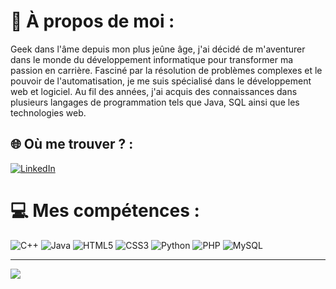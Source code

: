 # 💫 À propos de moi :
Geek dans l'âme depuis mon plus jeûne âge, j'ai décidé de m'aventurer dans le monde du développement informatique pour transformer ma passion en carrière. Fasciné par la résolution de problèmes complexes et le pouvoir de l'automatisation, je me suis spécialisé dans le développement web et logiciel. Au fil des années, j'ai acquis des connaissances dans plusieurs langages de programmation tels que Java, SQL ainsi que les technologies web.


## 🌐 Où me trouver ? :
[![LinkedIn](https://img.shields.io/badge/LinkedIn-%230077B5.svg?logo=linkedin&logoColor=white)](https://linkedin.com/in/rayan-bendjeddou-08667924b) 

# 💻 Mes compétences :
![C++](https://img.shields.io/badge/c++-%2300599C.svg?style=for-the-badge&logo=c%2B%2B&logoColor=white) ![Java](https://img.shields.io/badge/java-%23ED8B00.svg?style=for-the-badge&logo=openjdk&logoColor=white) ![HTML5](https://img.shields.io/badge/html5-%23E34F26.svg?style=for-the-badge&logo=html5&logoColor=white) ![CSS3](https://img.shields.io/badge/css3-%231572B6.svg?style=for-the-badge&logo=css3&logoColor=white) ![Python](https://img.shields.io/badge/python-3670A0?style=for-the-badge&logo=python&logoColor=ffdd54) ![PHP](https://img.shields.io/badge/php-%23777BB4.svg?style=for-the-badge&logo=php&logoColor=white) ![MySQL](https://img.shields.io/badge/mysql-%2300000f.svg?style=for-the-badge&logo=mysql&logoColor=white)

---
[![](https://visitcount.itsvg.in/api?id=BENDJEDDOU-Rayan&icon=0&color=0)](https://visitcount.itsvg.in)
